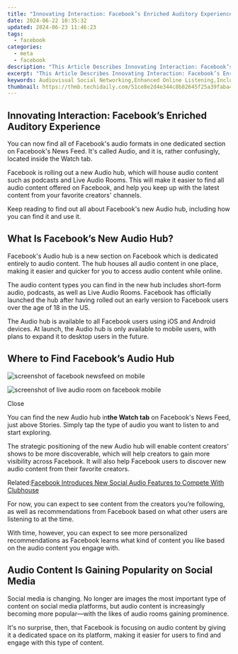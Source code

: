 ```yaml
---
title: "Innovating Interaction: Facebook’s Enriched Auditory Experience"
date: 2024-06-22 10:35:32
updated: 2024-06-23 11:46:23
tags:
  - facebook
categories:
  - meta
  - facebook
description: "This Article Describes Innovating Interaction: Facebook’s Enriched Auditory Experience"
excerpt: "This Article Describes Innovating Interaction: Facebook’s Enriched Auditory Experience"
keywords: Audiovisual Social Networking,Enhanced Online Listening,Inclusive Audio Design,Engaging Sound Tech,Facebook Interactive Soundscape,Multi-Sensory Social Media,Immersive Facebook Experience
thumbnail: https://thmb.techidaily.com/51ce8e2d4e344c8b82645f25a39faba4287a1c5da16a59ee967932588d09ef10.jpg
---
```


## Innovating Interaction: Facebook’s Enriched Auditory Experience

 You can now find all of Facebook's audio formats in one dedicated section on Facebook's News Feed. It's called Audio, and it is, rather confusingly, located inside the Watch tab.

 Facebook is rolling out a new Audio hub, which will house audio content such as podcasts and Live Audio Rooms. This will make it easier to find all audio content offered on Facebook, and help you keep up with the latest content from your favorite creators' channels.

 Keep reading to find out all about Facebook's new Audio hub, including how you can find it and use it.

## What Is Facebook’s New Audio Hub?

 Facebook's Audio hub is a new section on Facebook which is dedicated entirely to audio content. The hub houses all audio content in one place, making it easier and quicker for you to access audio content while online.

 The audio content types you can find in the new hub includes short-form audio, podcasts, as well as Live Audio Rooms. Facebook has officially launched the hub after having rolled out an early version to Facebook users over the age of 18 in the US.

 The Audio hub is available to all Facebook users using iOS and Android devices. At launch, the Audio hub is only available to mobile users, with plans to expand it to desktop users in the future.

## Where to Find Facebook’s Audio Hub

![screenshot of facebook newsfeed on mobile](https://static1.makeuseofimages.com/wordpress/wp-content/uploads/2021/10/screenshot-of-facebook-newsfeed-on-mobile.png)

![screenshot of live audio room on facebook mobile](https://static1.makeuseofimages.com/wordpress/wp-content/uploads/2021/10/screenshot-of-live-audio-room-on-facebook-mobile.png)

Close

 You can find the new Audio hub in**the Watch tab** on Facebook's News Feed, just above Stories. Simply tap the type of audio you want to listen to and start exploring.

 The strategic positioning of the new Audio hub will enable content creators' shows to be more discoverable, which will help creators to gain more visibility across Facebook. It will also help Facebook users to discover new audio content from their favorite creators.

 Related:[Facebook Introduces New Social Audio Features to Compete With Clubhouse](https://www.makeuseof.com/facebook-introduces-social-audio-features-compete-clubhouse/)

 For now, you can expect to see content from the creators you’re following, as well as recommendations from Facebook based on what other users are listening to at the time.

 With time, however, you can expect to see more personalized recommendations as Facebook learns what kind of content you like based on the audio content you engage with.

## Audio Content Is Gaining Popularity on Social Media

 Social media is changing. No longer are images the most important type of content on social media platforms, but audio content is increasingly becoming more popular—with the likes of audio rooms gaining prominence.

 It's no surprise, then, that Facebook is focusing on audio content by giving it a dedicated space on its platform, making it easier for users to find and engage with this type of content.


<ins class="adsbygoogle"
     style="display:block"
     data-ad-format="autorelaxed"
     data-ad-client="ca-pub-7571918770474297"
     data-ad-slot="1223367746"></ins>



<ins class="adsbygoogle"
     style="display:block"
     data-ad-client="ca-pub-7571918770474297"
     data-ad-slot="8358498916"
     data-ad-format="auto"
     data-full-width-responsive="true"></ins>
